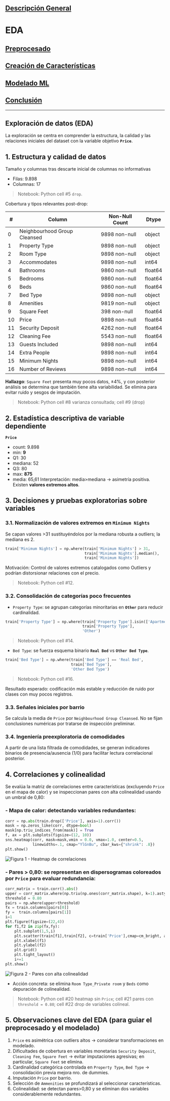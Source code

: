 ## [Descripción General](../README.md)
# EDA
## [Preprocesado](../preprocessing/cleaning.md)
## [Creación de Características](../feature_creation/features.md)
## [Modelado ML](../model_building/model.md)
## [Conclusión](../conclusion/conclusion.md)

---

## Exploración de datos (EDA)

La exploración se centra en comprender la estructura, la calidad y las relaciones iniciales del dataset con la variable objetivo **`Price`**.

## 1. Estructura y calidad de datos

Tamaño y columnas tras descarte inicial de columnas no informativas
- Filas: 9.898
- Columnas: 17
> Notebook: Python cell #5 `drop`.

Cobertura y tipos relevantes post-drop:

| #  | Column                          | Non-Null Count | Dtype   |
|----|---------------------------------|----------------|---------|
| 0  | Neighbourhood Group Cleansed    | 9898 non-null  | object  |
| 1  | Property Type                   | 9898 non-null  | object  |
| 2  | Room Type                       | 9898 non-null  | object  |
| 3  | Accommodates                    | 9898 non-null  | int64   |
| 4  | Bathrooms                       | 9860 non-null  | float64 |
| 5  | Bedrooms                        | 9860 non-null  | float64 |
| 6  | Beds                            | 9860 non-null  | float64 |
| 7  | Bed Type                        | 9898 non-null  | object  |
| 8  | Amenities                       | 9819 non-null  | object  |
| 9  | Square Feet                     | 398 non-null   | float64 |
| 10 | Price                           | 9898 non-null  | float64 |
| 11 | Security Deposit                | 4262 non-null  | float64 |
| 12 | Cleaning Fee                    | 5543 non-null  | float64 |
| 13 | Guests Included                 | 9898 non-null  | int64   |
| 14 | Extra People                    | 9898 non-null  | int64   |
| 15 | Minimum Nights                  | 9898 non-null  | int64   |
| 16 | Number of Reviews               | 9898 non-null  | int64   |

**Hallazgo**: `Square Feet` presenta muy pocos datos, ±4%, y con posterior análisis se determina que también tiene alta variabilidad. Se elimina para evitar ruido y sesgos de imputación.
> Notebook: Python cell #8 varianza consultada; cell #9 (drop)

## 2. Estadística descriptiva de variable dependiente 

**`Price`**
- count: 9.898
- min: **9**
- Q1: 30
- mediana: 52
- Q3: 80
- max: **875**
- media: 65,61
Interpretación: media>mediana → asimetría positiva. Existen **valores extremos altos**.

## 3. Decisiones y pruebas exploratorias sobre variables

### 3.1. Normalización de valores extremos en `Minimum Nights`
Se capan valores >31 sustituyéndolos por la mediana robusta a outliers; la mediana es 2.
```python
train['Minimum Nights'] = np.where(train['Minimum Nights'] > 31,
                                   train['Minimum Nights'].median(),
                                   train['Minimum Nights'])
```
Motivación: Control de valores extremos catalogados como Outliers y podrían distorsionar relaciones con el precio.  
> Notebook: Python cell #12.

### 3.2. Consolidación de categorías poco frecuentes
- `Property Type`: se agrupan categorías minoritarias en **`Other`** para reducir cardinalidad.
```python
train['Property Type'] = np.where(train['Property Type'].isin(['Apartment', 'House', 'Condominium', 'Bed & Breakfast', 'Loft', 'Other']),
                                  train['Property Type'],
                                  'Other')
```
> Notebook: Python cell #14.
 
- `Bed Type`: se fuerza esquema binario **`Real Bed`** vs **`Other Bed Type`**.
```python
train['Bed Type'] = np.where(train['Bed Type'] == 'Real Bed',
                             train['Bed Type'],
                             'Other Bed Type')
```
> Notebook: Python cell #16.

Resultado esperado: codificación más estable y reducción de ruido por clases con muy pocos registros.  

### 3.3. Señales iniciales por barrio
Se calcula la media de `Price` por `Neighbourhood Group Cleansed`. No se fijan conclusiones numéricas por tratarse de inspección preliminar.  

### 3.4. Ingeniería preexploratoria de comodidades  
A partir de una lista filtrada de comodidades, se generan indicadores binarios de presencia/ausencia (1/0) para facilitar lectura correlacional posterior.  

## 4. Correlaciones y colinealidad

Se evalúa la matriz de correlaciones entre características (excluyendo `Price` en el mapa de calor) y se inspeccionan pares con alta colinealidad usando un umbral de 0,80:
### - Mapa de calor: detectando variables redundantes:
```python
corr = np.abs(train.drop(['Price'], axis=1).corr())
mask = np.zeros_like(corr, dtype=bool)
mask[np.triu_indices_from(mask)] = True
f, ax = plt.subplots(figsize=(12, 10))
sns.heatmap(corr, mask=mask,vmin = 0.0, vmax=1.0, center=0.5,
            linewidths=.1, cmap="YlGnBu", cbar_kws={"shrink": .8})
plt.show()
```
![Figura 1 - Heatmap de correlaciones](img/eda_corr_heatmap.png)

### - Pares > 0,80: se representan en dispersogramas coloreados por `Price` para evaluar redundancia:
```python
corr_matrix = train.corr().abs()
upper = corr_matrix.where(np.triu(np.ones(corr_matrix.shape), k=1).astype(bool))
threshold = 0.80
pairs = np.where(upper>threshold)
fx = train.columns[pairs[0]]
fy =  train.columns[pairs[1]]
i=1
plt.figure(figsize=(22,4))
for f1,f2 in zip(fx,fy):
    plt.subplot(1,5,i)
    plt.scatter(train[f1],train[f2], c=train['Price'],cmap=cm_bright, alpha=0.25)
    plt.xlabel(f1)
    plt.ylabel(f2)
    plt.grid()
    plt.tight_layout()
    i+=1
plt.show()
```
![Figura 2 - Pares con alta colinealidad](img/eda_corr_pairs.png)

- Acción concreta: se elimina `Room Type_Private room` y `Beds` como depuración de colinealidad.  

> Notebook: Python cell #20 heatmap sin `Price`; cell #21 pares con `threshold = 0.80`; cell #22 drop de variables colineal.

## 5. Observaciones clave del EDA (para guiar el preprocesado y el modelado)

1. `Price` es asimétrica con outliers altos → considerar transformaciones en modelado.  
2. Dificultades de cobertura en variables monetarias `Security Deposit`, `Cleaning Fee`, `Square Feet` → evitar imputaciones agresivas; en particular, `Square Feet` se elimina.
3. Cardinalidad categórica controlada en `Property Type`, `Bed Type` → consolidación previa mejora nro. de dummies.
4. Imputación `Price` por barrio.
5. Selección de `Ammenities` se profundizará al seleccionar características.
6. Colinealidad: se detectan pares>0,80 y se eliminan dos variables considerablemente redundantes.